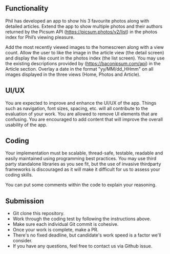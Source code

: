 
## Functionality

Phil has developed an app to show his 3 favourite photos along with detailed articles. Extend the app to show multiple photos and their authors returned by the Picsum API (https://picsum.photos/v2/list) in the photos index for Phil’s viewing pleasure. 

Add the most recently viewed images to the homescreen along with a view count. Allow the user to like the image in the article view (the detail screen) and display the like count in the photos index (the list screen). You may use the existing descriptions provided by (https://baconipsum.com/api) in the Article section. Overlay a date in the format "yy/MM/dd_HHmm" on all images displayed in the three views (Home, Photos and Article).

## UI/UX

You are expected to improve and enhance the UI/UX of the app. Things such as navigation, font sizes, spacing, etc. will all contribute to the evaluation of your work. You are allowed to remove UI elements that are confusing. You are encouraged to add content that will improve the overall usability of the app.

## Coding

Your implementation must be scalable, thread-safe, testable, readable and easily maintained using programming best practices. You may use third party standalone libraries as you see fit, but the use of invasive thirdparty frameworks is discouraged as it will make it difficult for us to assess your coding skills.

You can put some comments within the code to explain your reasoning.

## Submission

- Git clone this repository.
- Work through the coding test by following the instructions above.
- Make sure each individual Git commit is cohesive.
- Once your work is complete, make a PR.
- There's no fixed deadline, but candidate's work speed is a factor we'll consider.
- If you have any questions, feel free to contact us via Github issue. 

